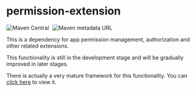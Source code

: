 # permission-extension

![Maven Central](https://img.shields.io/maven-central/v/com.highcapable.betterandroid/permission-extension?logo=apachemaven&logoColor=orange&style=flat-square)
<span style="margin-left: 5px"/>
![Maven metadata URL](https://img.shields.io/maven-metadata/v?metadataUrl=https%3A%2F%2Fraw.githubusercontent.com%2FHighCapable%2Fmaven-repository%2Frefs%2Fheads%2Fmain%2Frepository%2Freleases%2Fcom%2Fhighcapable%2Fbetterandroid%2Fpermission-extension%2Fmaven-metadata.xml&logo=apachemaven&logoColor=orange&label=highcapable-maven-releases&style=flat-square)

This is a dependency for app permission management, authorization and other related extensions.

This functionality is still in the development stage and will be gradually improved in later stages.

There is actually a very mature framework for this
functionality. You can [click here](https://github.com/getActivity/XXPermissions) to view it.